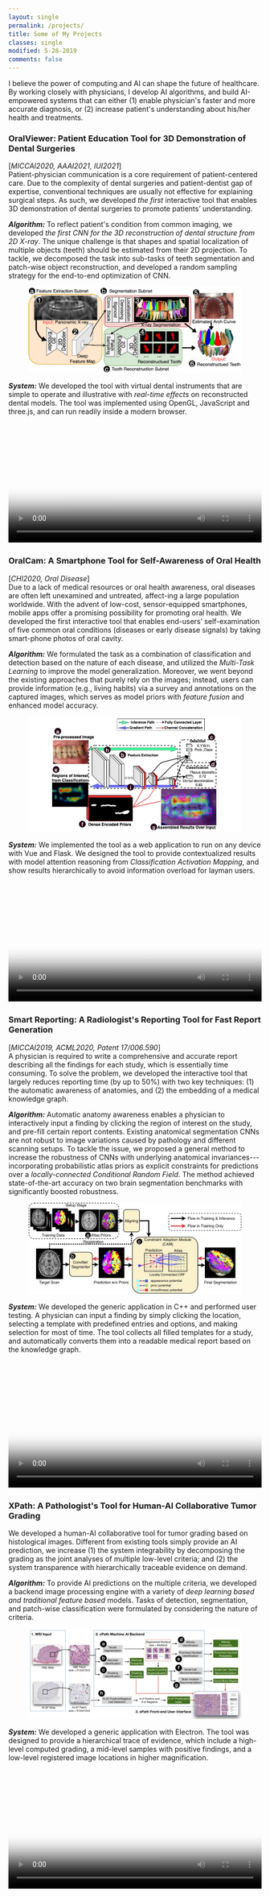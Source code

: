 ```yaml
---
layout: single
permalink: /projects/
title: Some of My Projects
classes: single
modified: 5-28-2019
comments: false
---
```


I believe the power of computing and AI can shape the future of healthcare.
By working closely with physicians, I develop AI algorithms, and build AI-empowered systems that can either (1) enable physician's faster and more accurate diagnosis, or (2) increase patient's understanding about his/her health and treatments.


### OralViewer: Patient Education Tool for 3D Demonstration of Dental Surgeries
[*MICCAI2020, AAAI2021, IUI2021*]\
Patient-physician communication is a core requirement of patient-centered care.
Due to the complexity of dental surgeries and patient-dentist gap of expertise, conventional techniques are usually not effective for explaining surgical steps.
As such, we developed *the first* interactive tool that enables 3D demonstration of dental surgeries to promote patients’ understanding.

***Algorithm:***
To reflect patient's condition from common imaging, we developed *the first CNN for the 3D reconstruction of dental structure from 2D X-ray*.
The unique challenge is that shapes and spatial localization of multiple objects (teeth) should be estimated from their 2D projection.
To tackle, we decomposed the task into sub-tasks of teeth segmentation and patch-wise object reconstruction, and developed a random sampling strategy for the end-to-end optimization of CNN.
<figure class="one">
  <img src="../assets/images/OralViewer_algorithm.png" alt="my alt text"/>
</figure>

***System:***
We developed the tool with virtual dental instruments that are simple to operate and illustrative with *real-time effects* on reconstructed dental models.
The tool was implemented using OpenGL, JavaScript and three.js, and can run readily inside a modern browser.
<video width="100%" oncontextmenu="return false;" controls controlsList="nodownload" poster="../assets/images/OralViewer_teaser.png">
  <source src="../assets/images/OralViewer_demo.mp4" type="video/mp4">
</video>



### OralCam: A Smartphone Tool for Self-Awareness of Oral Health
[*CHI2020, Oral Disease*]\
Due to a lack of medical resources or oral health awareness, oral diseases are often left unexamined and untreated, affect-ing a large population worldwide.
With the advent of low-cost, sensor-equipped smartphones, mobile apps offer a promising possibility for promoting oral health.
We developed the first interactive tool that enables end-users’ self-examination of five common oral conditions (diseases or early disease signals) by taking smart-phone photos of oral cavity.

***Algorithm:***
We formulated the task as a combination of classification and detection based on the nature of each disease, and utilized the *Multi-Task Learning* to improve the model generalization.
Moreover, we went beyond the existing approaches that purely rely on the images;
instead, users can provide information (e.g., living habits) via a survey and annotations on the captured images, which serves as model priors with *feature fusion* and enhanced model accuracy.
<figure class="one">
  <img src="../assets/images/OralCam_algorithm.jpg" alt="my alt text"/>
</figure>

***System:***
We implemented the tool as a web application to run on any device with Vue and Flask.
We designed the tool to provide contextualized results with model attention reasoning from *Classification Activation Mapping*, and show results hierarchically to avoid information overload for layman users.
<video width="100%" oncontextmenu="return false;" controls controlsList="nodownload" poster="../assets/images/OralCam_teaser.png">
  <source src="../assets/images/OralCam_demo.mp4" type="video/mp4">
</video>


### Smart Reporting: A Radiologist's Reporting Tool for Fast Report Generation
[*MICCAI2019, ACML2020, Patent 17/006.590*]\
A physician is required to write a comprehensive and accurate report describing all the findings for each study, which is essentially time consuming.
To solve the problem, we developed the interactive tool that largely reduces reporting time (by up to 50%) with two key techniques:
(1) the automatic awareness of anatomies, and (2) the embedding of a medical knowledge graph.

***Algorithm:***
Automatic anatomy awareness enables a physician to interactively input a finding by clicking the region of interest on the study, and pre-fill certain report contents.
Existing anatomical segmentation CNNs are not robust to image variations caused by pathology and different scanning setups.
To tackle the issue, we proposed a general method to increase the robustness of CNNs with underlying anatomical invariances---incorporating probabilistic atlas priors as explicit constraints for predictions over a *locally-connected Conditional Random Field*.
The method achieved state-of-the-art accuracy on two brain segmentation benchmarks with significantly boosted robustness.
<figure class="one">
  <img src="../assets/images/SmartReporting_algorithm.jpg" alt="my alt text"/>
</figure>

***System:***
We developed the generic application in C++ and performed user testing.
A physician can input a finding by simply clicking the location, selecting a template with predefined entries and options, and making selection for most of time.
The tool collects all filled templates for a study, and automatically converts them into a readable medical report based on the knowledge graph.
<!-- <figure class="one">
  <img src="../assets/images/SmartReporting_demo.jpg" alt="my alt text"/>
</figure> -->
<video width="100%" oncontextmenu="return false;" controls controlsList="nodownload" poster="../assets/images/SmartReporting_teaser.png">
  <source src="../assets/images/SmartReporting.mp4" type="video/mp4">
</video>


### XPath: A Pathologist's Tool for Human-AI Collaborative Tumor Grading
We developed a human-AI collaborative tool for tumor grading based on histological images.
Different from existing tools simply provide an AI prediction, we increase (1) the system integrability by decomposing the grading as the joint analyses of multiple low-level criteria; and (2) the system transparence with hierarchically traceable evidence on demand.

***Algorithm:***
To provide AI predictions on the multiple criteria, we developed a backend image processing engine with a variety of *deep learning based and traditional feature based* models.
Tasks of detection, segmentation, and patch-wise classification were formulated by considering the nature of criteria.
<figure class="one">
  <img src="../assets/images/XPath_algorithm.jpg" alt="my alt text"/>
</figure>

***System:***
We developed a generic application with Electron.
The tool was designed to provide a hierarchical trace of evidence, which include a high-level computed grading, a mid-level samples with positive findings, and a low-level registered image locations in higher magnification.  
<video width="100%" oncontextmenu="return false;" controls controlsList="nodownload" poster="../assets/images/XPath_teaser.png">
  <source src="../assets/images/XPath_demo.mp4" type="video/mp4">
</video>
